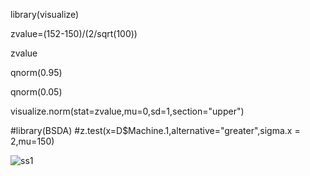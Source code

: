 library(visualize)

zvalue=(152-150)/(2/sqrt(100))

zvalue

qnorm(0.95)

qnorm(0.05)

visualize.norm(stat=zvalue,mu=0,sd=1,section="upper")


#library(BSDA)
#z.test(x=D$Machine.1,alternative="greater",sigma.x = 2,mu=150)


![ss1](https://github.com/aishwarya-gowri/Labs/blob/master/DSR/lab7/Outputs/ztest1%20ouptut.png)

